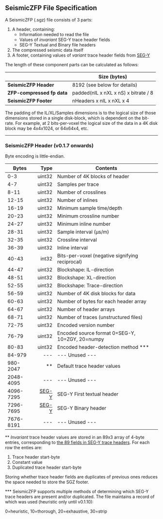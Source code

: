 ## SeismicZFP File Specification

A SeismicZFP (.sgz) file consists of 3 parts:
1. A header, containing:
   * Information needed to read the file
   * Values of _invariant_ SEG-Y trace header fields
   * SEG-Y Textual and Binary file headers
2. The compressed seismic data itself
3. A footer, containing values of _variant_ trace header fields from [SEG-Y](https://seg.org/Portals/0/SEG/News%20and%20Resources/Technical%20Standards/seg_y_rev2_0-mar2017.pdf)

The length of these component parts can be calculated as follows:


| | Size (bytes) | 
|-|-|
|**SeismicZFP Header** | 8192 (see below for details)
|**ZFP-compressed fp data** | padded(nIL x nXL x nS) x bitrate / 8
|**SeismicZFP Footer** | nHeaders x nIL x nXL x 4

The padding of the IL/XL/Samples dimensions is to the logical size of those dimensions stored in a single disk-block, which is dependent on the bit-rate. For example, at 2 bits-per-voxel the logical size of the data in a 4K disk block may be 4x4x1024, or 64x64x4, etc.

---

### SeismicZFP Header (v0.1.7 onwards)

Byte encoding is little-endian.

| Bytes  | Type | Contents |
|---|---:|---|
|0-3   |uint32 |Number of 4K blocks of header
|4-7   |uint32 |Samples per trace
|8-11  |uint32 |Number of crosslines
|12-15 |uint32 |Number of inlines
|16-19 |uint32 |Minimum sample time/depth
|20-23 |uint32 |Minimum crossline number
|24-27 |uint32 |Minimum inline number
|28-31 |uint32 |Sample interval (μs/m)
|32-35 |uint32 |Crossline interval
|36-39 |uint32 |Inline interval
|40-43 |int32 |Bits-per-voxel (negative signifying reciprocal)
|44-47 |uint32 |Blockshape: IL-direction
|48-51 |uint32 |Blockshape: XL-direction
|52-55 |uint32 |Blockshape: Trace-direction
|56-59 |uint32 |Number of 4K disk blocks for data
|60-63 |uint32 |Number of bytes for each header array
|64-67 |uint32 |Number of header arrays
|68-71 |uint32 |Number of traces (unstructured files)
|72-75 |uint32 |Encoded version number
|76-79 |uint32 |Encoded source format 0=SEG-Y, 10=ZGY, 20=numpy
|80-83 |uint32 |Encoded header-detection method ***
|84-979 |---  | --- Unused ---
|980-2047 |** |Default trace header values
|2048-4095 |---  | --- Unused ---
|4096-7295 |[SEG-Y](https://seg.org/Portals/0/SEG/News%20and%20Resources/Technical%20Standards/seg_y_rev2_0-mar2017.pdf)  | SEG-Y First textual header
|7296-7695 |[SEG-Y](https://seg.org/Portals/0/SEG/News%20and%20Resources/Technical%20Standards/seg_y_rev2_0-mar2017.pdf)  | SEG-Y Binary header
|7676-8191 |---  | --- Unused ---

** *Invariant* trace header values are stored in an 89x3 array of 4-byte entries, corresponding to [the 89 fields in SEG-Y trace headers](https://github.com/equinor/segyio/blob/master/python/segyio/tracefield.py). For each row the enties are:
1. Trace header start-byte
2. Constant value
3. Duplicated trace header start-byte

Storing whether trace header fields are duplicates of previous ones reduces the space needed to store the SGZ footer.

*** SeismicZFP supports multiple methods of determining which SEG-Y trace headers are present and/or duplicated. The file maintains a record of which was used (heuristic only until v0.1.10):

0=heuristic, 10=thorough, 20=exhaustive, 30=strip